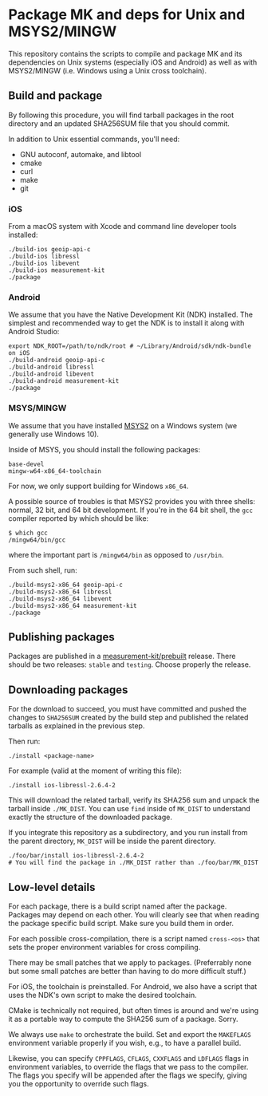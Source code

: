 # Package MK and deps for Unix and MSYS2/MINGW

This repository contains the scripts to compile and package MK and its
dependencies on Unix systems (especially iOS and Android) as well as with
MSYS2/MINGW (i.e. Windows using a Unix cross toolchain).

## Build and package

By following this procedure, you will find tarball packages in the root
directory and an updated SHA256SUM file that you should commit.

In addition to Unix essential commands, you'll need:

- GNU autoconf, automake, and libtool
- cmake
- curl
- make
- git

### iOS

From a macOS system with Xcode and command line developer tools installed:

```
./build-ios geoip-api-c
./build-ios libressl
./build-ios libevent
./build-ios measurement-kit
./package
```

### Android

We assume that you have the Native Development Kit (NDK) installed. The simplest
and recommended way to get the NDK is to install it along with Android Studio:

```
export NDK_ROOT=/path/to/ndk/root # ~/Library/Android/sdk/ndk-bundle on iOS
./build-android geoip-api-c
./build-android libressl
./build-android libevent
./build-android measurement-kit
./package
```

### MSYS/MINGW

We assume that you have installed [MSYS2](https://www.msys2.org/) on a
Windows system (we generally use Windows 10).

Inside of MSYS, you should install the following packages:

```
base-devel
mingw-w64-x86_64-toolchain
```

For now, we only support building for Windows `x86_64`.

A possible source of troubles is that MSYS2 provides you with three
shells: normal, 32 bit, and 64 bit development. If you're in the 64 bit
shell, the `gcc` compiler reported by which should be like:

```
$ which gcc
/mingw64/bin/gcc
```

where the important part is `/mingw64/bin` as opposed to `/usr/bin`.

From such shell, run:

```
./build-msys2-x86_64 geoip-api-c
./build-msys2-x86_64 libressl
./build-msys2-x86_64 libevent
./build-msys2-x86_64 measurement-kit
./package
```

## Publishing packages

Packages are published in a [measurement-kit/prebuilt](
https://github.com/measurement-kit/prebuilt) release. There should be
two releases: `stable` and `testing`. Choose properly the release.

## Downloading packages

For the download to succeed, you must have committed and pushed the
changes to `SHA256SUM` created by the build step and published the
related tarballs as explained in the previous step.

Then run:

```
./install <package-name>
```

For example (valid at the moment of writing this file):

```
./install ios-libressl-2.6.4-2
```

This will download the related tarball, verify its SHA256 sum and unpack
the tarball inside `./MK_DIST`. You can use `find` inside of `MK_DIST` to
understand exactly the structure of the downloaded package.

If you integrate this repository as a subdirectory, and you run install
from the parent directory, `MK_DIST` will be inside the parent directory.

```
./foo/bar/install ios-libressl-2.6.4-2
# You will find the package in ./MK_DIST rather than ./foo/bar/MK_DIST
```

## Low-level details

For each package, there is a build script named after the package. Packages
may depend on each other. You will clearly see that when reading the package
specific build script. Make sure you build them in order.

For each possible cross-compilation, there is a script named `cross-<os>`
that sets the proper environment variables for cross compiling.

There may be small patches that we apply to packages. (Preferrably none but
some small patches are better than having to do more difficult stuff.)

For iOS, the toolchain is preinstalled. For Android, we also have a script
that uses the NDK's own script to make the desired toolchain.

CMake is technically not required, but often times is around and we're using
it as a portable way to compute the SHA256 sum of a package. Sorry.

We always use `make` to orchestrate the build. Set and export the `MAKEFLAGS`
environment variable properly if you wish, e.g., to have a parallel build.

Likewise, you can specify `CPPFLAGS`, `CFLAGS`, `CXXFLAGS` and `LDFLAGS`
flags in environment variables, to override the flags that we pass to
the compiler. The flags you specify will be appended after the flags we
specify, giving you the opportunity to override such flags.
